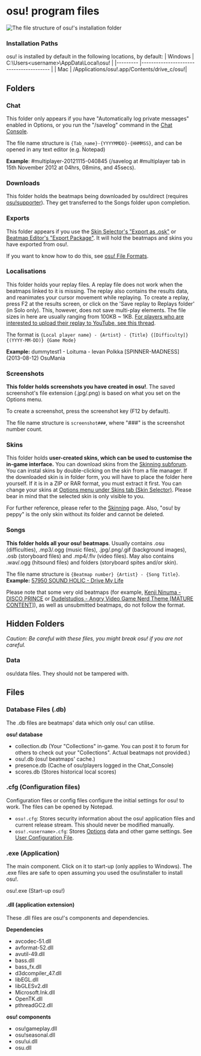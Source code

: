 # osu! program files

![The file structure of osu!'s installation folder](img/osu!-program-files.png "The file structure of osu!'s installation folder")

### Installation Paths ###
<!--TODO: Find out where macOS osu! is stored-->
osu! is installed by default in the following locations, by default:
| Windows 	| C:\Users\<username>\AppData\Local\osu! 	  |
|---------	|----------------------------------------	  |
| Mac     	| /Applications/osu!.app/Contents/drive_c/osu!|

## Folders

### Chat

This folder only appears if you have "Automatically log private messages" enabled in Options, or you run the "/savelog" command in the [Chat Console](/wiki/Chat_Console).

The file name structure is `{Tab_name}-{YYYYMMDD}-{HHMMSS}`, and can be opened in any text editor (e.g. Notepad)

**Example**: #multiplayer-20121115-040845 (/savelog at #multiplayer tab in 15th November 2012 at 04hrs, 08mins, and 45secs).

### Downloads

This folder holds the beatmaps being downloaded by osu!direct (requires [osu!supporter](/wiki/osu!supporter)). They get transferred to the Songs folder upon completion.

### Exports

This folder appears if you use the [Skin Selector's "Export as .osk"](/wiki/Options) or [Beatmap Editor's "Export Package"](/wiki/Beatmap_Editor/Menu). It will hold the beatmaps and skins you have exported from osu!.

If you want to know how to do this, see [osu! File Formats](/wiki/osu!_File_Formats).

### Localisations

This folder holds your replay files. A replay file does not work when the beatmaps linked to it is missing. The replay also contains the results data, and reanimates your cursor movement while replaying. To create a replay, press F2 at the results screen, or click on the 'Save replay to Replays folder' (in Solo only). This, however, does not save multi-play elements. The file sizes in here are usually ranging from 100KB ~ 1KB. [For players who are interested to upload their replay to YouTube, see this thread](https://osu.ppy.sh/community/forums/topics/1104243).

The format is `{Local player name} - {Artist} - {Title} {[Difficulty]}{(YYYY-MM-DD)} {Game Mode}`

**Example:** dummytest1 - Loituma - Ievan Polkka \[SPINNER-MADNESS\]  (2013-08-12) OsuMania

### Screenshots

**This folder holds screenshots you have created in osu!**. The saved screenshot's file extension (.jpg/.png) is based on what you set on the Options menu.

To create a screenshot, press the screenshot key (F12 by default).

The file name structure is `screenshot###`, where "###" is the screenshot number count.

### Skins

This folder holds **user-created skins, which can be used to customise the in-game interface.** You can download skins from the [Skinning subforum](https://osu.ppy.sh/community/forums/15). You can instal skins by double-clicking on the skin from a file manager. If the downloaded skin is in folder form, you will have to place the folder here yourself. If it is in a ZIP or RAR format, you must extract it first. You can change your skins at [Options menu under Skins tab (Skin Selector)](/wiki/Options). Please bear in mind that the selected skin is only visible to you.

For further reference, please refer to the [Skinning](/wiki/Skinning) page. Also, "osu! by peppy" is the only skin without its folder and cannot be deleted.

### Songs

**This folder holds all your osu! beatmaps**. Usually contains .osu (difficulties), .mp3/.ogg (music files), .jpg/.png/.gif (background images), .osb (storyboard files) and .mp4/.flv (video files). May also contains .wav/.ogg (hitsound files) and folders (storyboard spites and/or skin).

The file name structure is `{Beatmap number} {Artist} - {Song Title}`.
**Example:** [57950 SOUND HOLIC - Drive My Life](https://osu.ppy.sh/beatmapsets/57950)

Please note that some very old beatmaps (for example, [Kenji Ninuma - DISCO PRINCE](https://osu.ppy.sh/beatmapsets/1) or [Dudelstudios - Angry Video Game Nerd Theme [MATURE CONTENT]](https://osu.ppy.sh/beatmapsets/66)), as well as unsubmitted beatmaps, do not follow the format.

## Hidden Folders

*Caution: Be careful with these files, you might break osu! if you are not careful.*

### Data

osu!data files. They should not be tampered with.

## Files

### Database Files (.db)

The .db files are beatmaps' data which only osu! can utilise.

**osu! database**

- collection.db (Your "Collections" in-game. You can post it to forum for others to check out your "Collections". Actual beatmaps not provided.)
- osu!.db (osu! beatmaps' cache.)
- presence.db (Cache of osu!players logged in the Chat_Console)
- scores.db (Stores historical local scores)

### .cfg (Configuration files)

Configuration files or config files configure the initial settings for osu! to work. The files can be opened by Notepad.

- `osu!.cfg`: Stores security information about the osu! application files and current release stream. This should never be modified manually.
- `osu!.<username>.cfg`: Stores [Options](/wiki/Options) data and other game settings. See [User Configuration File](/wiki/osu!_Program_Files/User_Configuration_File).


### .exe (Application)

The main component. Click on it to start-up (only applies to Windows). The .exe files are safe to open assuming you used the osu!installer to install osu!.

osu!.exe (Start-up osu!)

#### .dll (application extension)

These .dll files are osu!'s components and dependencies.

**Dependencies**

- avcodec-51.dll
- avformat-52.dll
- avutil-49.dll
- bass.dll
- bass_fx.dll
- d3dcompiler_47.dll
- libEGL.dll
- libGLESv2.dll
- Microsoft.Ink.dll
- OpenTK.dll
- pthreadGC2.dll

**osu! components**

- osu!gameplay.dll
- osu!seasonal.dll
- osu!ui.dll
- osu.dll
